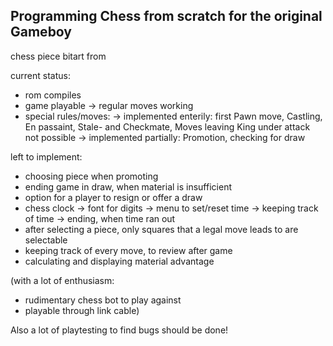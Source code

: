 ## Programming Chess from scratch for the original Gameboy

chess piece bitart from <link>

current status:
- rom compiles
- game playable -> regular moves working
- special rules/moves:
    -> implemented enterily: first Pawn move, Castling, En passaint, Stale- and Checkmate, Moves leaving King under attack not possible
    -> implemented partially: Promotion, checking for draw

left to implement:
- choosing piece when promoting
- ending game in draw, when material is insufficient
- option for a player to resign or offer a draw
- chess clock
    -> font for digits
    -> menu to set/reset time
    -> keeping track of time
    -> ending, when time ran out
- after selecting a piece, only squares that a legal move leads to are selectable
- keeping track of every move, to review after game
- calculating and displaying material advantage

(with a lot of enthusiasm:
 - rudimentary chess bot to play against
 - playable through link cable)

 Also a lot of playtesting to find bugs should be done!